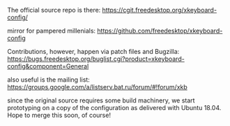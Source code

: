 
The official source repo is there: https://cgit.freedesktop.org/xkeyboard-config/

mirror for pampered millenials:
https://github.com/freedesktop/xkeyboard-config

Contributions, however, happen via patch files and Bugzilla: 
https://bugs.freedesktop.org/buglist.cgi?product=xkeyboard-config&component=General

also useful is the mailing list: https://groups.google.com/a/listserv.bat.ru/forum/#!forum/xkb

since the original source requires some build machinery, we start prototyping on a copy of the configuration as delivered with Ubuntu 18.04. Hope to merge this soon, of course!


